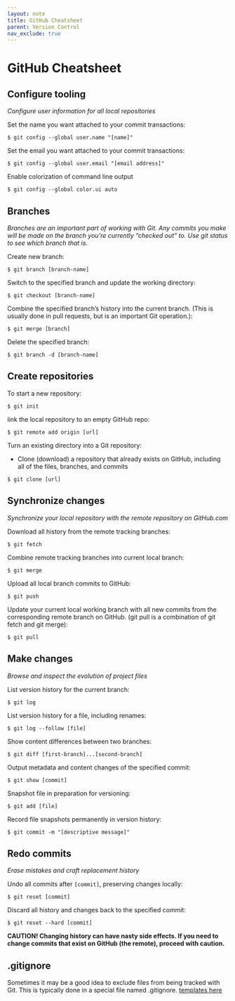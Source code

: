 ```yaml
---
layout: note
title: GitHub Cheatsheet
parent: Version Control
nav_exclude: true
---
```

# GitHub Cheatsheet

## Configure tooling
*Configure user information for all local repositories*

Set the name you want attached to your commit transactions:
```shell
$ git config --global user.name "[name]"
```

Set the email you want attached to your commit transactions:
```shell
$ git config --global user.email "[email address]"
```

Enable colorization of command line output
```shell
$ git config --global color.ui auto
```



## Branches
*Branches are an important part of working with Git. Any commits you make will be made on the branch you’re currently “checked out” to. Use git status to see which branch that is.*

Create new branch:
```shell
$ git branch [branch-name]
```

Switch to the specified branch and update the working directory:
```shell
$ git checkout [branch-name]
```

Combine the specified branch’s history into the current branch. (This is usually done in pull requests, but is an important Git operation.):
```shell
$ git merge [branch]
```

Delete the specified branch:
```shell
$ git branch -d [branch-name]
```


## Create repositories
To start a new repository:
```shell
$ git init
```

link the local repository to an empty GitHub repo:
```shell
$ git remote add origin [url]
```

Turn an existing directory into a Git repository:
- Clone (download) a repository that already exists on GitHub, including all of the files, branches, and commits
```shell
$ git clone [url]
```





## Synchronize changes
*Synchronize your local repository with the remote repository on GitHub.com*

Download all history from the remote tracking branches:
```shell
$ git fetch
```

Combine remote tracking branches into current local branch:
```shell
$ git merge
```

Upload all local branch commits to GitHub:
```shell
$ git push
```

Update your current local working branch with all new commits from the corresponding remote branch on GitHub. (git pull is a combination of git fetch and git merge):
```shell
$ git pull
```


## Make changes
*Browse and inspect the evolution of project files*

List version history for the current branch:
```shell
$ git log
```

List version history for a file, including renames:
```shell
$ git log --follow [file]
```

Show content differences between two branches:
```shell
$ git diff [first-branch]...[second-branch]
```

Output metadata and content changes of the specified commit:
```shell
$ git show [commit]
```

Snapshot file in preparation for versioning:
```shell
$ git add [file]
```

Record file snapshots permanently in version history:
```shell
$ git commit -m "[descriptive message]"
```




## Redo commits
*Erase mistakes and craft replacement history*

Undo all commits after `[commit]`, preserving changes locally:
```shell
$ git reset [commit]
```

Discard all history and changes back to the specified commit:
```shell
$ git reset --hard [commit]
```

**CAUTION! Changing history can have nasty side effects. If you need to change commits that exist on GitHub (the remote), proceed with caution.**




## .gitignore
Sometimes it may be a good idea to exclude files from being tracked with Git. This is typically done in a special file named .gitignore. [templates here](https://github.com/github/gitignore.)
